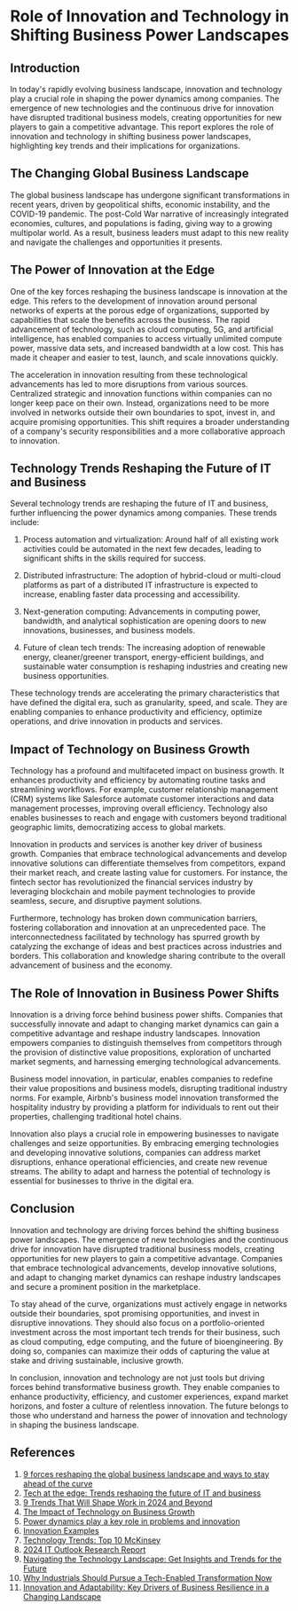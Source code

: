 # Role of Innovation and Technology in Shifting Business Power Landscapes

## Introduction

In today's rapidly evolving business landscape, innovation and technology play a crucial role in shaping the power dynamics among companies. The emergence of new technologies and the continuous drive for innovation have disrupted traditional business models, creating opportunities for new players to gain a competitive advantage. This report explores the role of innovation and technology in shifting business power landscapes, highlighting key trends and their implications for organizations.

## The Changing Global Business Landscape

The global business landscape has undergone significant transformations in recent years, driven by geopolitical shifts, economic instability, and the COVID-19 pandemic. The post-Cold War narrative of increasingly integrated economies, cultures, and populations is fading, giving way to a growing multipolar world. As a result, business leaders must adapt to this new reality and navigate the challenges and opportunities it presents.

## The Power of Innovation at the Edge

One of the key forces reshaping the business landscape is innovation at the edge. This refers to the development of innovation around personal networks of experts at the porous edge of organizations, supported by capabilities that scale the benefits across the business. The rapid advancement of technology, such as cloud computing, 5G, and artificial intelligence, has enabled companies to access virtually unlimited compute power, massive data sets, and increased bandwidth at a low cost. This has made it cheaper and easier to test, launch, and scale innovations quickly.

The acceleration in innovation resulting from these technological advancements has led to more disruptions from various sources. Centralized strategic and innovation functions within companies can no longer keep pace on their own. Instead, organizations need to be more involved in networks outside their own boundaries to spot, invest in, and acquire promising opportunities. This shift requires a broader understanding of a company's security responsibilities and a more collaborative approach to innovation.

## Technology Trends Reshaping the Future of IT and Business

Several technology trends are reshaping the future of IT and business, further influencing the power dynamics among companies. These trends include:

1. Process automation and virtualization: Around half of all existing work activities could be automated in the next few decades, leading to significant shifts in the skills required for success.

2. Distributed infrastructure: The adoption of hybrid-cloud or multi-cloud platforms as part of a distributed IT infrastructure is expected to increase, enabling faster data processing and accessibility.

3. Next-generation computing: Advancements in computing power, bandwidth, and analytical sophistication are opening doors to new innovations, businesses, and business models.

4. Future of clean tech trends: The increasing adoption of renewable energy, cleaner/greener transport, energy-efficient buildings, and sustainable water consumption is reshaping industries and creating new business opportunities.

These technology trends are accelerating the primary characteristics that have defined the digital era, such as granularity, speed, and scale. They are enabling companies to enhance productivity and efficiency, optimize operations, and drive innovation in products and services.

## Impact of Technology on Business Growth

Technology has a profound and multifaceted impact on business growth. It enhances productivity and efficiency by automating routine tasks and streamlining workflows. For example, customer relationship management (CRM) systems like Salesforce automate customer interactions and data management processes, improving overall efficiency. Technology also enables businesses to reach and engage with customers beyond traditional geographic limits, democratizing access to global markets.

Innovation in products and services is another key driver of business growth. Companies that embrace technological advancements and develop innovative solutions can differentiate themselves from competitors, expand their market reach, and create lasting value for customers. For instance, the fintech sector has revolutionized the financial services industry by leveraging blockchain and mobile payment technologies to provide seamless, secure, and disruptive payment solutions.

Furthermore, technology has broken down communication barriers, fostering collaboration and innovation at an unprecedented pace. The interconnectedness facilitated by technology has spurred growth by catalyzing the exchange of ideas and best practices across industries and borders. This collaboration and knowledge sharing contribute to the overall advancement of business and the economy.

## The Role of Innovation in Business Power Shifts

Innovation is a driving force behind business power shifts. Companies that successfully innovate and adapt to changing market dynamics can gain a competitive advantage and reshape industry landscapes. Innovation empowers companies to distinguish themselves from competitors through the provision of distinctive value propositions, exploration of uncharted market segments, and harnessing emerging technological advancements.

Business model innovation, in particular, enables companies to redefine their value propositions and business models, disrupting traditional industry norms. For example, Airbnb's business model innovation transformed the hospitality industry by providing a platform for individuals to rent out their properties, challenging traditional hotel chains.

Innovation also plays a crucial role in empowering businesses to navigate challenges and seize opportunities. By embracing emerging technologies and developing innovative solutions, companies can address market disruptions, enhance operational efficiencies, and create new revenue streams. The ability to adapt and harness the potential of technology is essential for businesses to thrive in the digital era.

## Conclusion

Innovation and technology are driving forces behind the shifting business power landscapes. The emergence of new technologies and the continuous drive for innovation have disrupted traditional business models, creating opportunities for new players to gain a competitive advantage. Companies that embrace technological advancements, develop innovative solutions, and adapt to changing market dynamics can reshape industry landscapes and secure a prominent position in the marketplace.

To stay ahead of the curve, organizations must actively engage in networks outside their boundaries, spot promising opportunities, and invest in disruptive innovations. They should also focus on a portfolio-oriented investment across the most important tech trends for their business, such as cloud computing, edge computing, and the future of bioengineering. By doing so, companies can maximize their odds of capturing the value at stake and driving sustainable, inclusive growth.

In conclusion, innovation and technology are not just tools but driving forces behind transformative business growth. They enable companies to enhance productivity, efficiency, and customer experiences, expand market horizons, and foster a culture of relentless innovation. The future belongs to those who understand and harness the power of innovation and technology in shaping the business landscape.

## References

1. [9 forces reshaping the global business landscape and ways to stay ahead of the curve](https://www.weforum.org/agenda/2024/01/9-forces-reshaping-the-global-business-landscape/)
2. [Tech at the edge: Trends reshaping the future of IT and business](https://www.mckinsey.com/capabilities/mckinsey-digital/our-insights/tech-at-the-edge-trends-reshaping-the-future-of-it-and-business)
3. [9 Trends That Will Shape Work in 2024 and Beyond](https://hbr.org/2024/01/9-trends-that-will-shape-work-in-2024-and-beyond)
4. [The Impact of Technology on Business Growth](https://hyscaler.com/insights/the-impact-of-technology-on-business-growth/)
5. [Power dynamics play a key role in problems and innovation](https://www.pewresearch.org/internet/2020/06/30/power-dynamics-play-a-key-role-in-problems-and-innovation/)
6. [Innovation Examples](https://digitalleadership.com/blog/innovation-examples/)
7. [Technology Trends: Top 10 McKinsey](https://www.weforum.org/agenda/2021/10/technology-trends-top-10-mckinsey/)
8. [2024 IT Outlook Research Report](https://www.rackspace.com/sites/default/files/white-papers/2024-it-outlook-research-report-white-paper.pdf)
9. [Navigating the Technology Landscape: Get Insights and Trends for the Future](https://www.startus-insights.com/innovators-guide/technology-landscape/)
10. [Why Industrials Should Pursue a Tech-Enabled Transformation Now](https://www.mckinsey.com/industries/industrials-and-electronics/our-insights/why-industrials-should-pursue-a-tech-enabled-transformation-now)
11. [Innovation and Adaptability: Key Drivers of Business Resilience in a Changing Landscape](https://businessandpower.com/innovation-and-adaptability/)